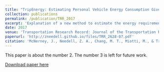 ```yaml
---
title: "TripEnergy: Estimating Personal Vehicle Energy Consumption Given Limited Travel Survey Data"
collection: publications
permalink: /publication/TRR_2017
excerpt: 'Explanation of a new method to estimate the energy requirements of personal vehicle travel given incomplete data, with applications.'
date: 2017
venue: 'Transportation Research Record: Journal of the Transportation Research Board'
paperurl: 'http://zneedell.github.io/files/TRR_2628-07.pdf'
citation: 'McNerney, J., Needell, Z. A., Chang, M. T., Miotti, M., & Trancik, J. E. (2017). &quot;TripEnergy: Estimating Personal Vehicle Energy Consumption Given Limited Travel Survey Data&quot;. <i>Transportation Research Record: Journal of the Transportation Research Board</i>, (2628), 58-66.'
---
```

This paper is about the number 2. The number 3 is left for future work.

[Download paper here](http://zneedell.github.io/files/TRR_2628-07.pdf)
